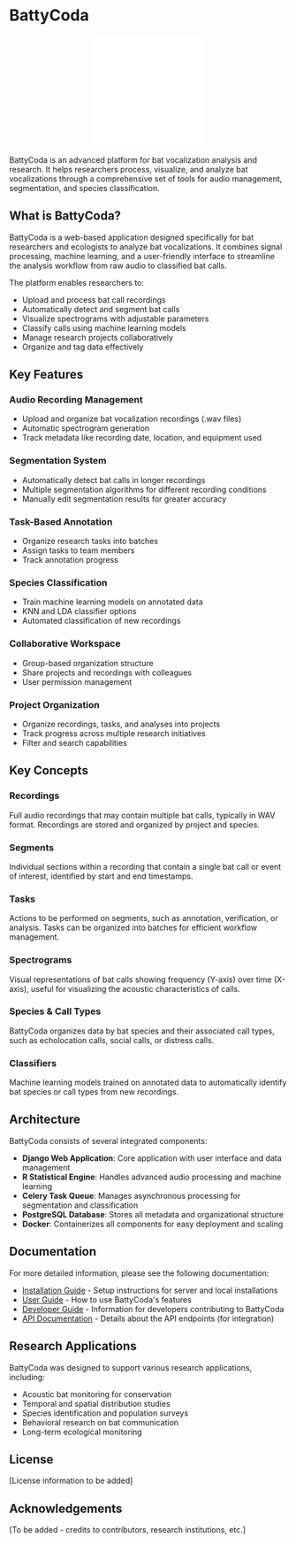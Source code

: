 # BattyCoda

<p align="center">
  <img src="static/img/brandmark-design.png" alt="BattyCoda Logo" width="200"/>
</p>

BattyCoda is an advanced platform for bat vocalization analysis and research. It helps researchers process, visualize, and analyze bat vocalizations through a comprehensive set of tools for audio management, segmentation, and species classification.

## What is BattyCoda?

BattyCoda is a web-based application designed specifically for bat researchers and ecologists to analyze bat vocalizations. It combines signal processing, machine learning, and a user-friendly interface to streamline the analysis workflow from raw audio to classified bat calls.

The platform enables researchers to:
- Upload and process bat call recordings
- Automatically detect and segment bat calls
- Visualize spectrograms with adjustable parameters
- Classify calls using machine learning models
- Manage research projects collaboratively
- Organize and tag data effectively

## Key Features

### Audio Recording Management
- Upload and organize bat vocalization recordings (.wav files)
- Automatic spectrogram generation
- Track metadata like recording date, location, and equipment used

### Segmentation System
- Automatically detect bat calls in longer recordings
- Multiple segmentation algorithms for different recording conditions
- Manually edit segmentation results for greater accuracy

### Task-Based Annotation
- Organize research tasks into batches
- Assign tasks to team members
- Track annotation progress

### Species Classification
- Train machine learning models on annotated data
- KNN and LDA classifier options
- Automated classification of new recordings

### Collaborative Workspace
- Group-based organization structure
- Share projects and recordings with colleagues
- User permission management

### Project Organization
- Organize recordings, tasks, and analyses into projects
- Track progress across multiple research initiatives
- Filter and search capabilities

## Key Concepts

### Recordings
Full audio recordings that may contain multiple bat calls, typically in WAV format. Recordings are stored and organized by project and species.

### Segments
Individual sections within a recording that contain a single bat call or event of interest, identified by start and end timestamps.

### Tasks
Actions to be performed on segments, such as annotation, verification, or analysis. Tasks can be organized into batches for efficient workflow management.

### Spectrograms
Visual representations of bat calls showing frequency (Y-axis) over time (X-axis), useful for visualizing the acoustic characteristics of calls.

### Species & Call Types
BattyCoda organizes data by bat species and their associated call types, such as echolocation calls, social calls, or distress calls.

### Classifiers
Machine learning models trained on annotated data to automatically identify bat species or call types from new recordings.

## Architecture

BattyCoda consists of several integrated components:

- **Django Web Application**: Core application with user interface and data management
- **R Statistical Engine**: Handles advanced audio processing and machine learning 
- **Celery Task Queue**: Manages asynchronous processing for segmentation and classification
- **PostgreSQL Database**: Stores all metadata and organizational structure
- **Docker**: Containerizes all components for easy deployment and scaling

## Documentation

For more detailed information, please see the following documentation:

- [Installation Guide](docs/INSTALLATION.md) - Setup instructions for server and local installations
- [User Guide](docs/USER_GUIDE.md) - How to use BattyCoda's features
- [Developer Guide](docs/DEVELOPER_GUIDE.md) - Information for developers contributing to BattyCoda
- [API Documentation](docs/API.md) - Details about the API endpoints (for integration)

## Research Applications

BattyCoda was designed to support various research applications, including:

- Acoustic bat monitoring for conservation
- Temporal and spatial distribution studies
- Species identification and population surveys
- Behavioral research on bat communication
- Long-term ecological monitoring

## License

[License information to be added]

## Acknowledgements

[To be added - credits to contributors, research institutions, etc.]